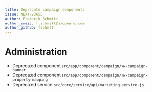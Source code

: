 ```yaml
---
title: Deprecate campaign components
issue: NEXT-23655
author: Frederik Schmitt
author_email: f.schmitt@shopware.com
author_github: fschmtt
---
```

# Administration
* Deprecated component `src/app/component/campaign/sw-campaign-banner`
* Deprecated component `src/app/component/campaign/sw-campaign-property-mapping`
* Deprecated service `src/core/service/api/marketing.service.js`
